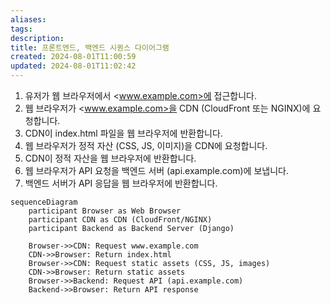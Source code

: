 ```yaml
---
aliases: 
tags: 
description:
title: 프론트엔드, 백엔드 시퀀스 다이어그램
created: 2024-08-01T11:00:59
updated: 2024-08-01T11:02:42
---
```

1.	유저가 웹 브라우저에서 <www.example.com>에 접근합니다.
2.	웹 브라우저가 <www.example.com>을 CDN (CloudFront 또는 NGINX)에 요청합니다.
3.	CDN이 index.html 파일을 웹 브라우저에 반환합니다.
4.	웹 브라우저가 정적 자산 (CSS, JS, 이미지)을 CDN에 요청합니다.
5.	CDN이 정적 자산을 웹 브라우저에 반환합니다.
6.	웹 브라우저가 API 요청을 백엔드 서버 (api.example.com)에 보냅니다.
7.	백엔드 서버가 API 응답을 웹 브라우저에 반환합니다.

```mermaid
sequenceDiagram
    participant Browser as Web Browser
    participant CDN as CDN (CloudFront/NGINX)
    participant Backend as Backend Server (Django)

    Browser->>CDN: Request www.example.com
    CDN->>Browser: Return index.html
    Browser->>CDN: Request static assets (CSS, JS, images)
    CDN->>Browser: Return static assets
    Browser->>Backend: Request API (api.example.com)
    Backend->>Browser: Return API response
```
